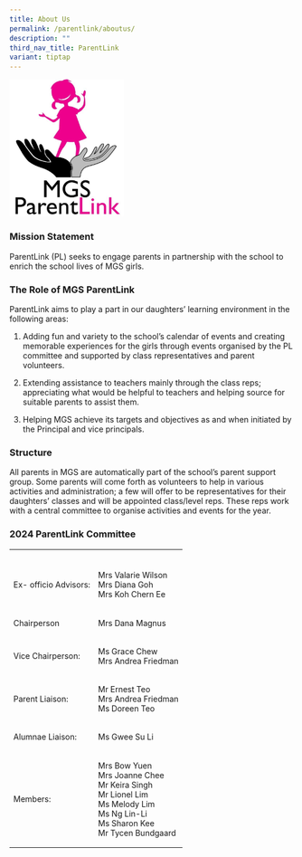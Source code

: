 ```yaml
---
title: About Us
permalink: /parentlink/aboutus/
description: ""
third_nav_title: ParentLink
variant: tiptap
---
```

<div class="isomer-image-wrapper"><img style="width:40%" height="auto" width="100%" src="/images/Common/logo-MGSPL.jpg"></div><h3>Mission Statement</h3><p>ParentLink (PL) seeks to engage parents in partnership with the school to enrich the school lives of MGS girls.</p><h3>The Role of MGS ParentLink</h3><p>ParentLink aims to play a part in our daughters’ learning environment in the following areas:</p><ol data-tight="true" class="tight"><li><p>Adding fun and variety to the school’s calendar of events and creating memorable experiences for the girls through events organised by the PL committee and supported by class representatives and parent volunteers.&nbsp;</p></li><li><p>Extending assistance to teachers mainly through the class reps; appreciating what would be helpful to teachers and helping source for suitable parents to assist them. &nbsp;</p></li><li><p>Helping MGS achieve its targets and objectives as and when initiated by the Principal and vice principals. &nbsp;&nbsp;</p></li></ol><h3>Structure</h3><p>All parents in MGS are automatically part of the school’s parent support group. Some parents will come forth as volunteers to help in various activities and administration; a few will offer to be representatives for their daughters’ classes and will be appointed class/level reps. These reps work with a central committee to organise activities and events for the year.</p><h3>2024 ParentLink Committee</h3><table><tbody><tr><th rowspan="1" colspan="1"><p></p></th><th rowspan="1" colspan="1"><p></p></th></tr><tr><td rowspan="1" colspan="1"><p>Ex- officio Advisors:</p></td><td rowspan="1" colspan="1"><p>Mrs Valarie Wilson <br>Mrs Diana Goh <br>Mrs Koh Chern Ee</p></td></tr><tr><td rowspan="1" colspan="1"><p>Chairperson</p></td><td rowspan="1" colspan="1"><p>Mrs Dana Magnus</p></td></tr><tr><td rowspan="1" colspan="1"><p>Vice Chairperson:</p></td><td rowspan="1" colspan="1"><p>Ms Grace Chew <br>Mrs Andrea Friedman</p></td></tr><tr><td rowspan="1" colspan="1"><p>Parent Liaison:</p></td><td rowspan="1" colspan="1"><p>Mr Ernest Teo <br>Mrs Andrea Friedman <br>Ms Doreen Teo</p></td></tr><tr><td rowspan="1" colspan="1"><p>Alumnae Liaison:</p></td><td rowspan="1" colspan="1"><p>Ms Gwee Su Li</p></td></tr><tr><td rowspan="1" colspan="1"><p>Members:</p></td><td rowspan="1" colspan="1"><p>Mrs Bow Yuen <br>Mrs Joanne Chee <br>Mr Keira Singh <br>Mr Lionel Lim <br>Ms Melody Lim <br>Ms Ng Lin-Li <br>Ms Sharon Kee <br>Mr Tycen Bundgaard</p></td></tr></tbody></table><p></p>